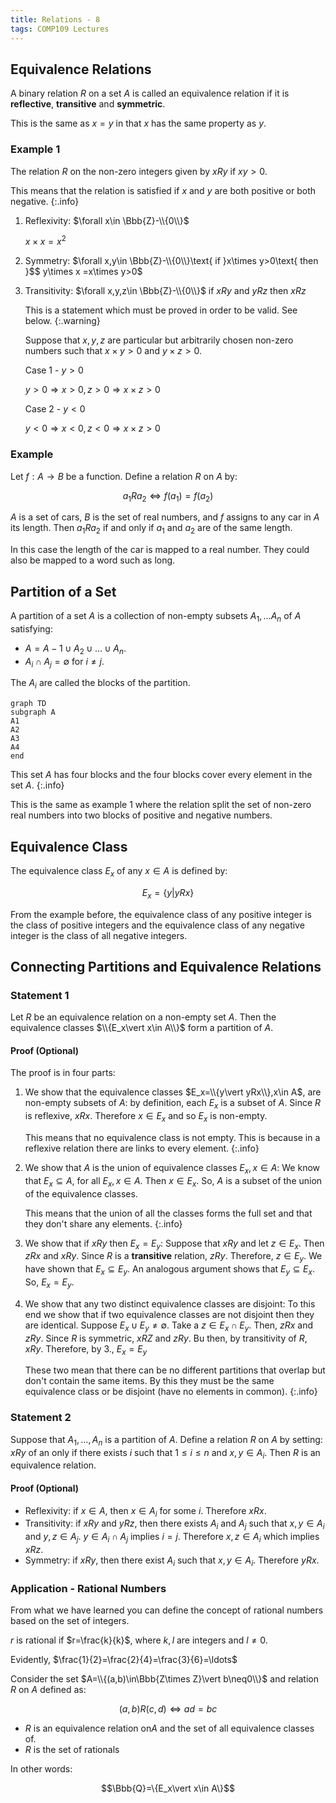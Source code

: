 ```yaml
---
title: Relations - 8
tags: COMP109 Lectures
---
```

## Equivalence Relations
A binary relation $R$ on a set $A$ is called an equivalence relation if it is **reflective**, **transitive** and **symmetric**.

This is the same as $x=y$ in that $x$ has the same property as $y$.

### Example 1
The relation $R$ on the non-zero integers given by $xRy$ if $xy>0$.

This means that the relation is satisfied if $x$ and $y$ are both positive or both negative.
{:.info}

1. Reflexivity: $\forall x\in \Bbb{Z}-\\{0\\}$

	$x\times x=x^2$
1. Symmetry: $\forall x,y\in \Bbb{Z}-\\{0\\}\text{ if }x\times y>0\text{ then }$$ y\times x =x\times y>0$
1. Transitivity: $\forall x,y,z\in \Bbb{Z}-\\{0\\}$$\text{ if } xRy\text{ and }yRz \text{ then } xRz$

	This is a statement which must be proved in order to be valid. See below.
	{:.warning}
	
	Suppose that $x,y,z$ are particular but arbitrarily chosen non-zero numbers such that $x\times y>0$ and $y\times z>0$.
	
	Case 1 - $y>0$
	
	$y>0\Rightarrow x>0,z>0\Rightarrow x\times z>0$
	
	Case 2 - $y<0$
	
	$y<0\Rightarrow x<0,z<0\Rightarrow x\times z >0$

### Example
Let $f:A\rightarrow B$ be a function. Define a relation $R$ on $A$ by:

$$a_1Ra_2\Leftrightarrow f(a_1)=f(a_2)$$

$A$ is a set of cars,  $B$ is the set of real numbers, and $f$ assigns to any car in $A$ its length. Then $a_1Ra_2$ if and only if $a_1$ and $a_2$ are of the same length.

In this case the length of the car is mapped to a real number. They could also be mapped to a word such as $\text{long}$.

## Partition of a Set
A partition of a set $A$ is a collection of non-empty subsets $A_1,\ldots A_n$ of $A$ satisfying:

* $A=A-1\cup A_2\cup\ldots\cup A_n$.
* $A_i\cap A_j=\emptyset$ for $i\neq j$.

The $A_i$ are called the blocks of the partition.

```mermaid
graph TD
subgraph A
A1
A2
A3
A4
end
```

This set $A$ has four blocks and the four blocks cover every element in the set $A$.
{:.info}

This is the same as example 1 where the relation split the set of non-zero real numbers into two blocks of positive and negative numbers.

## Equivalence Class
The equivalence class $E_x$ of any $x\in A$ is defined by:

$$E_x=\{y\vert yRx\}$$

From the example before, the equivalence class of any positive integer is the class of positive integers and the equivalence class of any negative integer is the class of all negative integers.

## Connecting Partitions and Equivalence Relations
### Statement 1
Let $R$ be an equivalence relation on a non-empty set $A$. Then the equivalence classes $\\{E_x\vert x\in A\\}$ form a partition of $A$.

#### Proof (Optional)
The proof is in four parts:

1. We show that the equivalence classes $E_x=\\{y\vert yRx\\},x\in A$, are non-empty subsets of $A$: by definition, each $E_x$ is a subset of $A$. Since $R$ is reflexive, $xRx$. Therefore $x\in E_x$ and so $E_x$ is non-empty.

	This means that no equivalence class is not empty. This is because in a reflexive relation there are links to every element.
	{:.info}
1. We show that $A$ is the union of equivalence classes $E_x,x\in A$: We know that $E_x\subseteq A$, for all $E_x, x\in A$. Then $x\in E_x$. So, $A$ is a subset of the union of the equivalence classes.

	This means that the union of all the classes forms the full set and that they don't share any elements.
	{:.info}
1. We show that if $xRy$ then $E_x=E_y$: Suppose that $xRy$ and let $z\in E_x$. Then $zRx$ and $xRy$. Since $R$ is a **transitive** relation, $zRy$. Therefore, $z\in E_y$. We have shown that $E_x\subseteq E_y$. An analogous argument shows that $E_y\subseteq E_x$. So, $E_x=E_y$.
1. We show that any two distinct equivalence classes are disjoint: To this end we show that if two equivalence classes are not disjoint then they are identical. Suppose $E_x\cup E_y\neq \emptyset$. Take a $z\in E_x\cap E_y$. Then, $zRx$ and $zRy$. Since $R$ is symmetric, $xRZ$ and $zRy$. Bu then, by transitivity of $R$, $xRy$. Therefore, by 3., $E_x=E_y$

	These two mean that there can be no different partitions that overlap but don't contain the same items. By this they must be the same equivalence class or be disjoint (have no elements in common).
	{:.info}

### Statement 2
Suppose that $A_1,\ldots,A_n$ is a partition of $A$. Define a relation $R$ on $A$ by setting: $xRy$ of an only if there exists $i$ such that $1\leq i\leq n$ and $x,y\in  A_i$. Then $R$ is an equivalence relation.

#### Proof (Optional)
* Reflexivity: if $x\in A$, then $x\in A_i$ for some $i$. Therefore $xRx$.
* Transitivity: if $xRy$ and $yRz$, then there exists $A_i$ and $A_j$ such that $x,y\in A_i$ and $y,z\in A_j$. $y\in A_i\cap A_j$ implies $i=j$. Therefore $x,z\in A_i$ which implies $xRz$.
* Symmetry: if $xRy$, then there exist $A_i$ such that $x,y\in A_i$. Therefore $yRx$.

### Application - Rational Numbers
From what we have learned you can define the concept of rational numbers based on the set of integers.

$r$ is rational if $r=\frac{k}{k}$, where $k,l$ are integers and $l\neq 0$.

Evidently, $\frac{1}{2}=\frac{2}{4}=\frac{3}{6}=\ldots$

Consider the set $A=\\{(a,b)\in\Bbb{Z\times Z}\vert b\neq0\\}$ and relation $R$ on $A$ defined as:

$$(a,b)R(c,d)\Leftrightarrow ad=bc$$

* $R$ is an equivalence relation on$A$ and the set of all equivalence classes of.
* $R$ is the set of rationals

In other words:

$$\Bbb{Q}=\{E_x\vert x\in A\}$$
